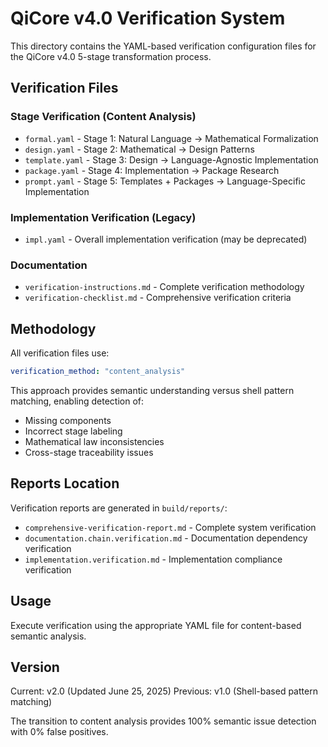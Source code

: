 # QiCore v4.0 Verification System

This directory contains the YAML-based verification configuration files for the QiCore v4.0 5-stage transformation process.

## Verification Files

### Stage Verification (Content Analysis)
- `formal.yaml` - Stage 1: Natural Language → Mathematical Formalization
- `design.yaml` - Stage 2: Mathematical → Design Patterns  
- `template.yaml` - Stage 3: Design → Language-Agnostic Implementation
- `package.yaml` - Stage 4: Implementation → Package Research
- `prompt.yaml` - Stage 5: Templates + Packages → Language-Specific Implementation

### Implementation Verification (Legacy)
- `impl.yaml` - Overall implementation verification (may be deprecated)

### Documentation
- `verification-instructions.md` - Complete verification methodology
- `verification-checklist.md` - Comprehensive verification criteria

## Methodology

All verification files use:
```yaml
verification_method: "content_analysis"
```

This approach provides semantic understanding versus shell pattern matching, enabling detection of:
- Missing components
- Incorrect stage labeling
- Mathematical law inconsistencies
- Cross-stage traceability issues

## Reports Location

Verification reports are generated in `build/reports/`:
- `comprehensive-verification-report.md` - Complete system verification
- `documentation.chain.verification.md` - Documentation dependency verification
- `implementation.verification.md` - Implementation compliance verification

## Usage

Execute verification using the appropriate YAML file for content-based semantic analysis.

## Version

Current: v2.0 (Updated June 25, 2025)
Previous: v1.0 (Shell-based pattern matching)

The transition to content analysis provides 100% semantic issue detection with 0% false positives.